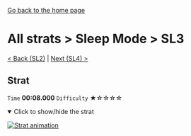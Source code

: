 [Go back to the home page](https://github.com/Doublevil/scbspeedrun)

# All strats > Sleep Mode > SL3

[< Back (SL2)](https://github.com/Doublevil/scbspeedrun/blob/main/levels/all_lvl/sl/SL2.md) | [Next (SL4) >](https://github.com/Doublevil/scbspeedrun/blob/main/levels/all_lvl/sl/SL4.md)

## Strat

`Time` **00:08.000** `Difficulty` ★☆☆☆☆
<details open>
  <summary>Click to show/hide the strat</summary>

  [![Strat animation](https://github.com/Doublevil/scbspeedrun/blob/main/media/levels/sl/SL3_Strat.webp)](https://github.com/Doublevil/scbspeedrun/blob/main/media/levels/sl/SL3_Strat.mp4?raw=true)
</details>
